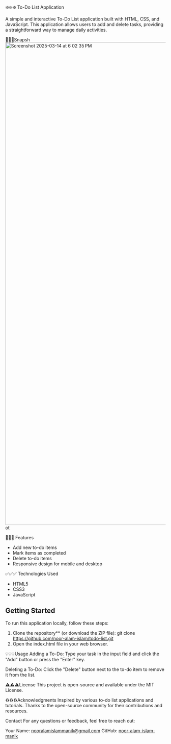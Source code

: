 ❇️❇️❇️ To-Do List Application

A simple and interactive To-Do List application built with HTML, CSS, and JavaScript. This application allows users to add and delete tasks, providing 
a straightforward way to manage daily activities.

📸📸📸Snapsh
<img width="1512" alt="Screenshot 2025-03-14 at 6 02 35 PM" src="https://github.com/user-attachments/assets/ae9db1ac-8fe1-48d0-969e-5ebf98a65462" />
ot


🔰🔰🔰 Features

- Add new to-do items
- Mark items as completed
- Delete to-do items
- Responsive design for mobile and desktop

✅✅✅ Technologies Used

- HTML5
- CSS3
- JavaScript

## Getting Started

To run this application locally, follow these steps:
1. Clone the repository** (or download the ZIP file):
   git clone https://github.com/noor-alam-islam/todo-list.git
2. Open the index.html file in your web browser.

💡💡💡Usage
Adding a To-Do:
Type your task in the input field and click the "Add" button or press the "Enter" key.

Deleting a To-Do:
Click the "Delete" button next to the to-do item to remove it from the list.

⚠️⚠️⚠️License
This project is open-source and available under the MIT License.

♻️♻️♻️Acknowledgments
Inspired by various to-do list applications and tutorials.
Thanks to the open-source community for their contributions and resources.

Contact
For any questions or feedback, feel free to reach out:

Your Name: nooralamislammanik@gmail.com
GitHub: [noor-alam-islam-manik](https://github.com/noor-alam-islam)
